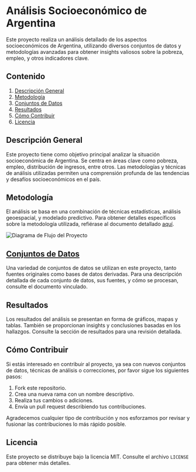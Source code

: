
# Análisis Socioeconómico de Argentina

Este proyecto realiza un análisis detallado de los aspectos socioeconómicos de Argentina, utilizando diversos conjuntos de datos y metodologías avanzadas para obtener insights valiosos sobre la pobreza, empleo, y otros indicadores clave.

## Contenido

1. [Descripción General](#descripción-general)
2. [Metodología](#metodología)
3. [Conjuntos de Datos](docs/datasets.md)
4. [Resultados](#resultados)
5. [Cómo Contribuir](#cómo-contribuir)
6. [Licencia](#licencia)

## Descripción General

Este proyecto tiene como objetivo principal analizar la situación socioeconómica de Argentina. Se centra en áreas clave como pobreza, empleo, distribución de ingresos, entre otros. Las metodologías y técnicas de análisis utilizadas permiten una comprensión profunda de las tendencias y desafíos socioeconómicos en el país.

## Metodología

El análisis se basa en una combinación de técnicas estadísticas, análisis geoespacial, y modelado predictivo. Para obtener detalles específicos sobre la metodología utilizada, refiérase al documento detallado [aquí](link-a-documento-metodología).

![Diagrama de Flujo del Proyecto](images/diagrama_flujo.png)

## [Conjuntos de Datos](docs/data.md)

Una variedad de conjuntos de datos se utilizan en este proyecto, tanto fuentes originales como bases de datos derivadas. Para una descripción detallada de cada conjunto de datos, sus fuentes, y cómo se procesan, consulte el documento vinculado.

## Resultados

Los resultados del análisis se presentan en forma de gráficos, mapas y tablas. También se proporcionan insights y conclusiones basadas en los hallazgos. Consulte la sección de resultados para una revisión detallada.

## Cómo Contribuir

Si estás interesado en contribuir al proyecto, ya sea con nuevos conjuntos de datos, técnicas de análisis o correcciones, por favor sigue los siguientes pasos:

1. Fork este repositorio.
2. Crea una nueva rama con un nombre descriptivo.
3. Realiza tus cambios o adiciones.
4. Envía un pull request describiendo tus contribuciones.

Agradecemos cualquier tipo de contribución y nos esforzamos por revisar y fusionar las contribuciones lo más rápido posible.

## Licencia

Este proyecto se distribuye bajo la licencia MIT. Consulte el archivo `LICENSE` para obtener más detalles.
